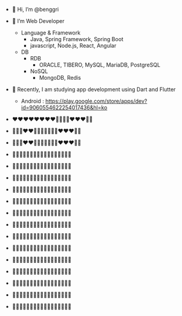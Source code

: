 - 👋 Hi, I’m @benggri
- 👀 I’m Web Developer
  - Language & Framework
    - Java, Spring Framework, Spring Boot
    - javascript, Node.js, React, Angular
  - DB
    - RDB
      - ORACLE, TIBERO, MySQL, MariaDB, PostgreSQL
    - NoSQL
      - MongoDB, Redis
- 🌱 Recently, I am studying app development using Dart and Flutter
  - Android : https://play.google.com/store/apps/dev?id=9060554622254017436&hl=ko

- ❤️❤️❤️❤️❤️❤️❤️❤️🤍🤍🤍🤍❤️❤️❤️🤍🤍
- 🤍🤍🤍❤️❤️🤍🤍🤍🤍🤍🤍🤍❤️❤️❤️🤍🤍
- 🤍🤍🤍❤️❤️🤍🤍🤍🤍🤍🤍🤍❤️❤️❤️🤍🤍
- 🤍🤍🤍🧡🧡🤍🤍🤍🤍🤍🤍🤍🧡🧡🧡🤍🤍
- 🤍🤍🧡🧡🧡🧡🤍🤍🤍🤍🧡🧡🧡🧡🧡🤍🤍
- 🤍🤍🧡🧡🧡🧡🤍🤍🤍🤍🧡🧡🧡🧡🧡🤍🤍
- 🤍💛💛🤍🤍💛💛🤍🤍🤍🤍🤍💛💛💛🤍🤍
- 💛💛🤍🤍🤍🤍💛💛🤍🤍🤍🤍💛💛💛🤍🤍
- 🤍🤍🤍🤍🤍🤍🤍🤍🤍🤍🤍🤍💚💚💚🤍🤍
- 🤍🤍🤍🤍🤍🤍🤍🤍🤍🤍🤍🤍💚💚💚🤍🤍
- 🤍🤍🤍🤍🤍🤍🤍🤍🤍🤍🤍🤍💚💚💚🤍🤍
- 🤍🤍🤍💙💙💙💙💙💙💙💙💙🤍🤍🤍🤍🤍
- 🤍🤍💙💙💙💙💙💙💙💙💙💙💙🤍🤍🤍🤍
- 🤍🤍💙💙🤍🤍🤍🤍🤍🤍🤍💙💙🤍🤍🤍🤍
- 🤍🤍💜💜🤍🤍🤍🤍🤍🤍🤍💜💜🤍🤍🤍🤍
- 🤍🤍💜💜💜💜💜💜💜💜💜💜💜🤍🤍🤍🤍
- 🤍🤍🤍💜💜💜💜💜💜💜💜💜🤍🤍🤍🤍🤍
